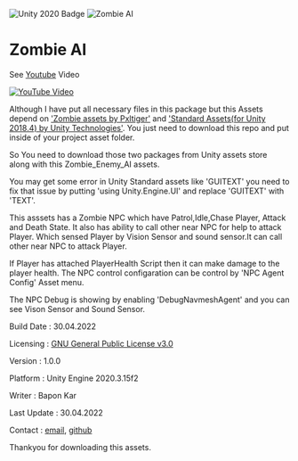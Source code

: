 ![Unity 2020 Badge](https://img.shields.io/badge/Unity-2020-blue)
![Zombie AI](https://img.shields.io/badge/zombie-ai-red)

# Zombie AI
See [Youtube](https://www.youtube.com/watch?v=486w7NuyBWo) Video

[![YouTube Video](https://i9.ytimg.com/vi/486w7NuyBWo/mq2.jpg?sqp=CIiTtpMG&rs=AOn4CLDYcXD9-WMHC7omsL8OkyqNQWLa1g)](https://www.youtube.com/watch?v=486w7NuyBWo)

Although I have put all necessary files in this package but
this Assets depend on ['Zombie assets by Pxltiger'](https://assetstore.unity.com/packages/3d/characters/humanoids/zombie-30232) and
 ['Standard Assets(for Unity 2018.4) by Unity Technologies'](https://assetstore.unity.com/packages/3d/characters/humanoids/zombie-30232).
You just need to download this repo and put inside of your project asset folder.


So You need to download those two packages from Unity assets store along with this Zombie_Enemy_AI assets.

You may get some error in Unity Standard assets like 'GUITEXT'
you need to fix that issue by putting 'using Unity.Engine.UI' and replace 'GUITEXT' with 'TEXT'.

This asssets has a Zombie NPC which have Patrol,Idle,Chase Player, Attack and Death State.
It also has ability to call other near NPC for help to attack Player.
Which sensed Player by Vision Sensor and sound sensor.It can call other near NPC to attack Player.

If Player has attached PlayerHealth Script  then it can make damage to the player health.
The NPC control configaration can be control by 'NPC Agent Config' Asset menu.

The NPC Debug is showing by enabling 'DebugNavmeshAgent' and you can see Vison Sensor and Sound Sensor.


Build Date : 30.04.2022

Licensing : [GNU General Public License v3.0](/LICENSE)

Version : 1.0.0

Platform : Unity Engine 2020.3.15f2

Writer : Bapon Kar

Last Update : 30.04.2022

Contact : [email](trynewz60@gmail.com), [github](https://github.com/baponkar)


Thankyou for downloading this assets.

	
